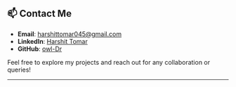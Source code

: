 
## 📫 Contact Me
- **Email**: [harshittomar045@gmail.com](mailto:harshittomar045@gmail.com)
- **LinkedIn**: [Harshit Tomar](https://linkedin.com/in/harshit-handle)
- **GitHub**: [owl-Dr](https://github.com/owl-Dr)

Feel free to explore my projects and reach out for any collaboration or queries!

---
